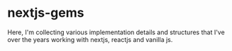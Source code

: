 # nextjs-gems
Here, I'm collecting various implementation details and structures that I've over the years working with nextjs, reactjs and vanilla js.
